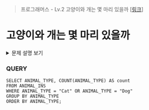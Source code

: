 > 프로그래머스 - Lv.2 고양이와 개는 몇 마리 있을까 [[링크](https://school.programmers.co.kr/learn/courses/30/lessons/59040)]

# 고양이와 개는 몇 마리 있을까
<details markdown="1">
<summary>문제 설명 보기</summary>
<img src ="https://user-images.githubusercontent.com/86038910/185874969-a5d9b8bd-3a95-4a67-a6f2-d31df13936f6.png">
<img src ="https://user-images.githubusercontent.com/86038910/185875101-78cc7f68-44f5-4fb0-a9fd-3a6f1e7ad3fe.png">
</details>

### QUERY
```mysql
SELECT ANIMAL_TYPE, COUNT(ANIMAL_TYPE) AS count 
FROM ANIMAL_INS 
WHERE ANIMAL_TYPE = "Cat" OR ANIMAL_TYPE = "Dog" 
GROUP BY ANIMAL_TYPE 
ORDER BY ANIMAL_TYPE;
```

